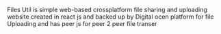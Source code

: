 Files Util is simple web-based crossplatform file sharing  and uploading website created in react js and backed up by <delete> Digital ocen platform </delete>for file Uploading and has peer js for peer 2 peer file transer
